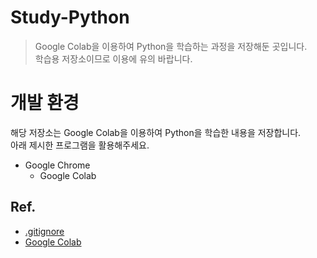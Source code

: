 # Study-Python

>Google Colab을 이용하여 Python을 학습하는 과정을 저장해둔 곳입니다.
><br/>학습용 저장소이므로 이용에 유의 바랍니다.

# 개발 환경

해당 저장소는 Google Colab을 이용하여 Python을 학습한 내용을 저장합니다.
<br/>아래 제시한 프로그램을 활용해주세요.

- Google Chrome
    - Google Colab

## Ref.

- [.gitignore](https://www.toptal.com/developers/gitignore)
- [Google Colab](https://colab.research.google.com/?hl=ko)